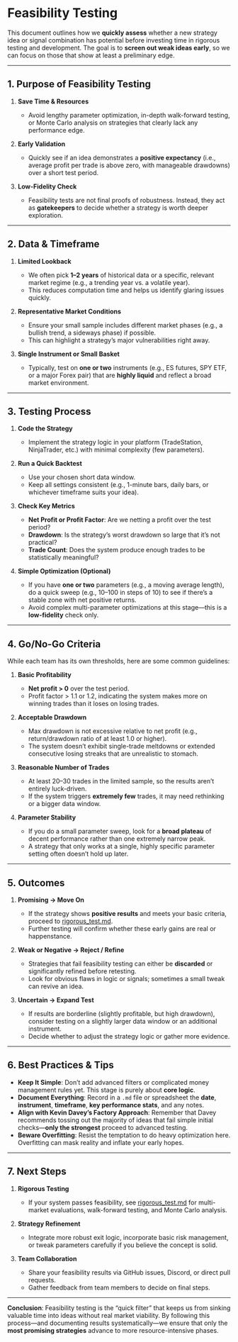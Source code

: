 # Feasibility Testing

This document outlines how we **quickly assess** whether a new strategy idea or signal combination has potential before investing time in rigorous testing and development. The goal is to **screen out weak ideas early**, so we can focus on those that show at least a preliminary edge.

---

## 1. Purpose of Feasibility Testing

1. **Save Time & Resources**  
   - Avoid lengthy parameter optimization, in-depth walk-forward testing, or Monte Carlo analysis on strategies that clearly lack any performance edge.

2. **Early Validation**  
   - Quickly see if an idea demonstrates a **positive expectancy** (i.e., average profit per trade is above zero, with manageable drawdowns) over a short test period.

3. **Low-Fidelity Check**  
   - Feasibility tests are not final proofs of robustness. Instead, they act as **gatekeepers** to decide whether a strategy is worth deeper exploration.

---

## 2. Data & Timeframe

1. **Limited Lookback**  
   - We often pick **1–2 years** of historical data or a specific, relevant market regime (e.g., a trending year vs. a volatile year).  
   - This reduces computation time and helps us identify glaring issues quickly.

2. **Representative Market Conditions**  
   - Ensure your small sample includes different market phases (e.g., a bullish trend, a sideways phase) if possible.  
   - This can highlight a strategy’s major vulnerabilities right away.

3. **Single Instrument or Small Basket**  
   - Typically, test on **one or two** instruments (e.g., ES futures, SPY ETF, or a major Forex pair) that are **highly liquid** and reflect a broad market environment.

---

## 3. Testing Process

1. **Code the Strategy**  
   - Implement the strategy logic in your platform (TradeStation, NinjaTrader, etc.) with minimal complexity (few parameters).

2. **Run a Quick Backtest**  
   - Use your chosen short data window.  
   - Keep all settings consistent (e.g., 1-minute bars, daily bars, or whichever timeframe suits your idea).

3. **Check Key Metrics**  
   - **Net Profit or Profit Factor**: Are we netting a profit over the test period?  
   - **Drawdown**: Is the strategy’s worst drawdown so large that it’s not practical?  
   - **Trade Count**: Does the system produce enough trades to be statistically meaningful?

4. **Simple Optimization (Optional)**  
   - If you have **one or two** parameters (e.g., a moving average length), do a quick sweep (e.g., 10–100 in steps of 10) to see if there’s a stable zone with net positive returns.  
   - Avoid complex multi-parameter optimizations at this stage—this is a **low-fidelity** check only.

---

## 4. Go/No-Go Criteria

While each team has its own thresholds, here are some common guidelines:

1. **Basic Profitability**  
   - **Net profit > 0** over the test period.  
   - Profit factor > 1.1 or 1.2, indicating the system makes more on winning trades than it loses on losing trades.

2. **Acceptable Drawdown**  
   - Max drawdown is not excessive relative to net profit (e.g., return/drawdown ratio of at least 1.0 or higher).  
   - The system doesn’t exhibit single-trade meltdowns or extended consecutive losing streaks that are unrealistic to stomach.

3. **Reasonable Number of Trades**  
   - At least 20–30 trades in the limited sample, so the results aren’t entirely luck-driven.  
   - If the system triggers **extremely few** trades, it may need rethinking or a bigger data window.

4. **Parameter Stability**  
   - If you do a small parameter sweep, look for a **broad plateau** of decent performance rather than one extremely narrow peak.  
   - A strategy that only works at a single, highly specific parameter setting often doesn’t hold up later.

---

## 5. Outcomes

1. **Promising → Move On**  
   - If the strategy shows **positive results** and meets your basic criteria, proceed to [rigorous_test.md](./rigorous_test.md).  
   - Further testing will confirm whether these early gains are real or happenstance.

2. **Weak or Negative → Reject / Refine**  
   - Strategies that fail feasibility testing can either be **discarded** or significantly refined before retesting.  
   - Look for obvious flaws in logic or signals; sometimes a small tweak can revive an idea.

3. **Uncertain → Expand Test**  
   - If results are borderline (slightly profitable, but high drawdown), consider testing on a slightly larger data window or an additional instrument.  
   - Decide whether to adjust the strategy logic or gather more evidence.

---

## 6. Best Practices & Tips

- **Keep It Simple**: Don’t add advanced filters or complicated money management rules yet. This stage is purely about **core logic**.  
- **Document Everything**: Record in a `.md` file or spreadsheet the **date**, **instrument**, **timeframe**, **key performance stats**, and any notes.  
- **Align with Kevin Davey’s Factory Approach**: Remember that Davey recommends tossing out the majority of ideas that fail simple initial checks—**only the strongest** proceed to advanced testing.  
- **Beware Overfitting**: Resist the temptation to do heavy optimization here. Overfitting can mask reality and inflate your early hopes.

---

## 7. Next Steps

1. **Rigorous Testing**  
   - If your system passes feasibility, see [rigorous_test.md](./rigorous_test.md) for multi-market evaluations, walk-forward testing, and Monte Carlo analysis.

2. **Strategy Refinement**  
   - Integrate more robust exit logic, incorporate basic risk management, or tweak parameters carefully if you believe the concept is solid.

3. **Team Collaboration**  
   - Share your feasibility results via GitHub issues, Discord, or direct pull requests.  
   - Gather feedback from team members to decide on final steps.

---

**Conclusion**: Feasibility testing is the “quick filter” that keeps us from sinking valuable time into ideas without real market viability. By following this process—and documenting results systematically—we ensure that only the **most promising strategies** advance to more resource-intensive phases.